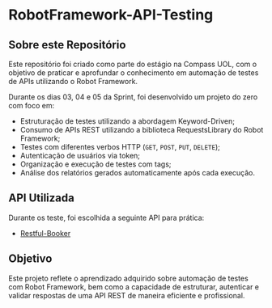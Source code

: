 # RobotFramework-API-Testing

## Sobre este Repositório

Este repositório foi criado como parte do estágio na Compass UOL, com o objetivo
de praticar e aprofundar o conhecimento em automação de testes de APIs
utilizando o Robot Framework.

Durante os dias 03, 04 e 05 da Sprint, foi desenvolvido um projeto
do zero com foco em:

- Estruturação de testes utilizando a abordagem Keyword-Driven;
- Consumo de APIs REST utilizando a biblioteca RequestsLibrary do Robot Framework;
- Testes com diferentes verbos HTTP (`GET`, `POST`, `PUT`, `DELETE`);
- Autenticação de usuários via token;
- Organização e execução de testes com tags;
- Análise dos relatórios gerados automaticamente após cada execução.

## API Utilizada

Durante os teste, foi escolhida a seguinte API para prática:

- [Restful-Booker](https://restful-booker.herokuapp.com/apidoc/index.html)

## Objetivo

Este projeto reflete o aprendizado adquirido sobre automação de testes com
Robot Framework, bem como a capacidade de estruturar, autenticar e
validar respostas de uma API REST de maneira eficiente e profissional.
